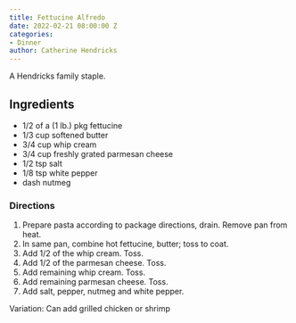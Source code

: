 ```yaml
---
title: Fettucine Alfredo
date: 2022-02-21 08:00:00 Z
categories:
- Dinner
author: Catherine Hendricks
---
```


A Hendricks family staple. 

## Ingredients
* 1/2 of a (1 lb.) pkg fettucine
* 1/3 cup softened butter
* 3/4 cup whip cream
* 3/4 cup freshly grated parmesan cheese
* 1/2 tsp salt
* 1/8 tsp white pepper
* dash nutmeg

### Directions
1. Prepare pasta according to package directions, drain. Remove pan from heat.
2. In same pan, combine hot fettucine, butter; toss to coat. 
3. Add 1/2 of the whip cream. Toss. 
4. Add 1/2 of the parmesan cheese. Toss. 
5. Add remaining whip cream. Toss. 
6. Add remaining parmesan cheese. Toss. 
7. Add salt, pepper, nutmeg and white pepper. 

Variation: Can add grilled chicken or shrimp
